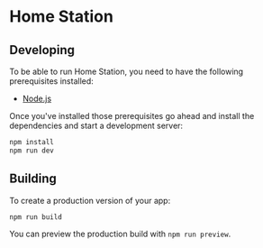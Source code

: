 # Home Station

## Developing

To be able to run Home Station, you need to have the following prerequisites installed:

-   [Node.js](https://nodejs.org/en/download/current)

Once you've installed those prerequisites go ahead and install the dependencies and start a development server:

```bash
npm install
npm run dev
```

## Building

To create a production version of your app:

```bash
npm run build
```

You can preview the production build with `npm run preview`.
